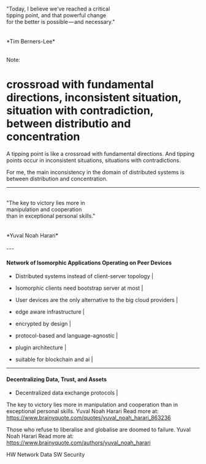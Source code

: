 
<br>
"Today, I believe we’ve reached a critical 
<br> tipping point, and that powerful change 
<br>for the better is possible — and necessary."
<br>
<br>
<br>
*Tim Berners-Lee*
<br>
<br>

Note:
# crossroad with fundamental directions, inconsistent situation, situation with contradiction, between distributio and concentration


A tipping point is like a crossroad with fundamental directions. And tipping points occur in inconsistent situations, situations with contradictions.

For me, the main inconsistency in the domain of distributed systems is between distribution and concentration. 

---

<br>
"The key to victory lies more in 
<br> manipulation and cooperation
<br> than in exceptional personal skills."
<br>
<br>
<br>
*Yuval Noah Harari*
<br>
<br>
---

#### Network of Isomorphic Applications Operating on Peer Devices

- Distributed systems instead of client-server topology |
- Isomorphic clients need bootstrap server at most  |
- User devices are the only alternative to the big cloud providers |

- edge aware infrastructure |
- encrypted by design |
- protocol-based and language-agnostic |
- plugin architecture |
- suitable for blockchain and ai |

--- 

#### Decentralizing Data, Trust, and Assets

- Decentralized data exchange protocols |


The key to victory lies more in manipulation and cooperation than in exceptional personal skills. Yuval Noah Harari
Read more at: https://www.brainyquote.com/quotes/yuval_noah_harari_863236


Those who refuse to liberalise and globalise are doomed to failure. Yuval Noah Harari
Read more at: https://www.brainyquote.com/authors/yuval_noah_harari





HW
Network
Data
SW
Security

